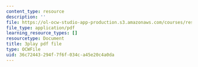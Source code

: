 ```yaml
---
content_type: resource
description: ''
file: https://ol-ocw-studio-app-production.s3.amazonaws.com/courses/res-3-002-collaborative-design-and-creative-expression-with-arduino-microcontrollers-january-iap-2017/36c72443294f7f6f034ca45e20c4a0da_2039256.pdf
file_type: application/pdf
learning_resource_types: []
resourcetype: Document
title: 3play pdf file
type: OCWFile
uid: 36c72443-294f-7f6f-034c-a45e20c4a0da
---
```

